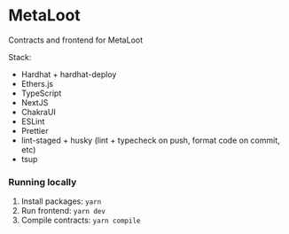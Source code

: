 # MetaLoot

Contracts and frontend for MetaLoot

Stack:

- Hardhat + hardhat-deploy
- Ethers.js
- TypeScript
- NextJS
- ChakraUI
- ESLint
- Prettier
- lint-staged + husky (lint + typecheck on push, format code on commit, etc)
- tsup

### Running locally

1. Install packages: `yarn`
2. Run frontend: `yarn dev`
3. Compile contracts: `yarn compile`
